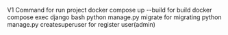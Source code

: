 V1
Command for run project
docker compose up --build for build
docker compose exec django bash
python manage.py migrate for migrating
python manage.py createsuperuser for register user(admin)
